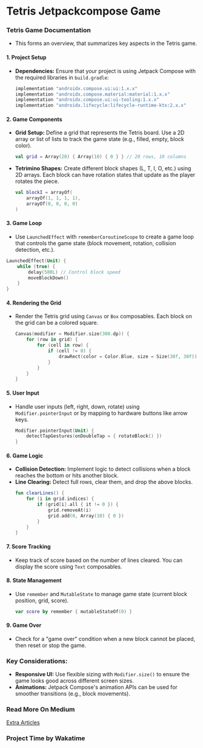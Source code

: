 # Tetris Jetpackcompose Game

### Tetris Game Documentation

- This forms an overview, that summarizes key aspects in the Tetris game.

#### 1. **Project Setup**
- **Dependencies:** Ensure that your project is using Jetpack Compose with the required libraries in `build.gradle`:
  ```gradle
  implementation "androidx.compose.ui:ui:1.x.x"
  implementation "androidx.compose.material:material:1.x.x"
  implementation "androidx.compose.ui:ui-tooling:1.x.x"
  implementation "androidx.lifecycle:lifecycle-runtime-ktx:2.x.x"
  ```

#### 2. **Game Components**
   - **Grid Setup:** Define a grid that represents the Tetris board. Use a 2D array or list of lists to track the game state (e.g., filled, empty, block color).
     ```kotlin
     val grid = Array(20) { Array(10) { 0 } } // 20 rows, 10 columns
     ```

   - **Tetrimino Shapes:** Create different block shapes (L, T, I, O, etc.) using 2D arrays. Each block can have rotation states that update as the player rotates the piece.
     ```kotlin
     val blockI = arrayOf(
         arrayOf(1, 1, 1, 1),
         arrayOf(0, 0, 0, 0)
     )
     ```

#### 3. **Game Loop**
   - Use `LaunchedEffect` with `rememberCoroutineScope` to create a game loop that controls the game state (block movement, rotation, collision detection, etc.).
   ```kotlin
   LaunchedEffect(Unit) {
       while (true) {
           delay(500L) // Control block speed
           moveBlockDown()
       }
   }
   ```

#### 4. **Rendering the Grid**
   - Render the Tetris grid using `Canvas` or `Box` composables. Each block on the grid can be a colored square.
     ```kotlin
     Canvas(modifier = Modifier.size(300.dp)) {
         for (row in grid) {
             for (cell in row) {
                 if (cell != 0) {
                     drawRect(color = Color.Blue, size = Size(30f, 30f))
                 }
             }
         }
     }
     ```

#### 5. **User Input**
   - Handle user inputs (left, right, down, rotate) using `Modifier.pointerInput` or by mapping to hardware buttons like arrow keys.
     ```kotlin
     Modifier.pointerInput(Unit) {
         detectTapGestures(onDoubleTap = { rotateBlock() })
     }
     ```

#### 6. **Game Logic**
   - **Collision Detection:** Implement logic to detect collisions when a block reaches the bottom or hits another block.
   - **Line Clearing:** Detect full rows, clear them, and drop the above blocks.
     ```kotlin
     fun clearLines() {
         for (i in grid.indices) {
             if (grid[i].all { it != 0 }) {
                 grid.removeAt(i)
                 grid.add(0, Array(10) { 0 })
             }
         }
     }
     ```

#### 7. **Score Tracking**
   - Keep track of score based on the number of lines cleared. You can display the score using `Text` composables.

#### 8. **State Management**
   - Use `remember` and `MutableState` to manage game state (current block position, grid, score).
     ```kotlin
     var score by remember { mutableStateOf(0) }
     ```

#### 9. **Game Over**
   - Check for a "game over" condition when a new block cannot be placed, then reset or stop the game.

### Key Considerations:
- **Responsive UI:** Use flexible sizing with `Modifier.size()` to ensure the game looks good across different screen sizes.
- **Animations:** Jetpack Compose's animation APIs can be used for smoother transitions (e.g., block movements).

### Read More On Medium
[Extra Articles](https://medium.com/@acceldia)

<!-- [Tetris Jetpackcompose Game](https://medium.com/@acceldia) -->

### Project Time by Wakatime

